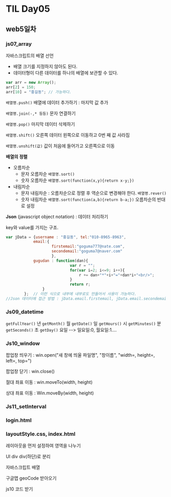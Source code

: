 # TIL Day05

## web5일차

### js07_array

자바스크립트의 배열 선언

* 배열 크기를 지정하지 않아도 된다.
* 데이터형이 다른 데이터를 하나의 배열에 보관할 수 있다.

```javascript
var arr = new Array();
arr[2] = 150;
arr[10] = "홍길동"; // 가능하다.
```

`배열명.push()`  배열에 데이터 추가하기 : 마지막 값 추가 

`배열명.join(-,* 등등)`  문자 연결하기

`배열명.pop()`  마지막 데이터 삭제하기

`배열명.shift()` 오른쪽 데이터 왼쪽으로 이동하고 0번 째 값 사라짐

`배열명.unshift(값)` 값이 처음에 들어가고 오른쪽으로 이동 

**배열의 정렬**

* 오름차순
  	* 문자 오름차순  `배열명.sort()`  
  	* 숫자 오름차순  `배열명.sort(function(x,y){return x-y;})`
* 내림차순
  * 문자 내림차순 : 오름차순으로 정렬 후 역순으로 변경해야 한다.  `배열명.rever()`
  * 숫자 내림차순 `배열명.sort(function(a,b){return b-a;})`  오름차순의 반대로 설정

**Json** (javascript object notation) : 데이터 처리하기

key와 value를 가지는 구조.

```javascript
var jData = {username : "홍길동", tel:"010-8965-8963", 
			email:{
					firstemail:"goguma777@nate.com",
					secondemail:"goguma7@naver.com"
					},
			gugudan : function(dan){
							var r = "";
							for(var i=2; i<=9; i++){
								r += dan+"*"+i+"="+dan*i+"<br/>";
							}
							return r;
				}
		};  // 이런 식으로 내부에 내부로도 만들어서 사용이 가능하다.
//Json 데이터에 접근 방법 : jData.email.firstemail, jData.email.secondemail
```

 

### Js09_datetime

 `getFullYear()`  년	`getMonth()`  월	`getDate()`  일	`getHours()`  시	`getMinutes()`  분	`getSeconds()`  초	`getDay()`  요일 --> 일요일:0, 월요일:1....

### Js10_window

팝업창 띄우기 : win.open("새 창에 띄울 파일명", "창이름", "width=, height=, left=, top=")

팝업창 닫기 : win.close()

절대 좌표 이동 : win.moveTo(width, height)

상대 좌표 이동 : Win.moveBy(width, height)

### Js11_setInterval



### login.html

### layoutStyle.css, index.html

레이아웃을 먼저 설정하여 영역을 나누기

Ul div div(하단)로 분리

자바스크립트 배열







구글맵 geoCode 받아오기

js10 코드 받기